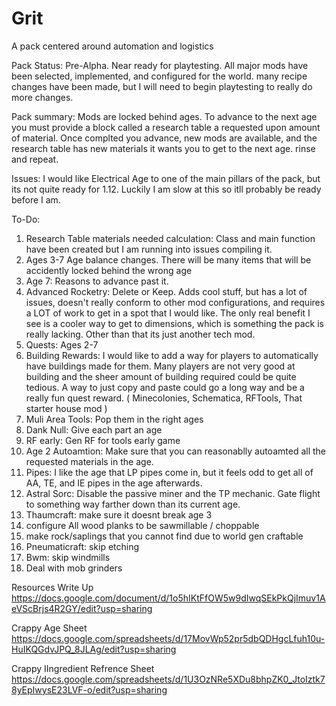 # Grit
A pack centered around automation and logistics

Pack Status: Pre-Alpha. Near ready for playtesting. All major mods have been selected, implemented, and configured for the world. many recipe changes have been made, but I will need to begin playtesting to really do more changes. 

Pack summary: Mods are locked behind ages. To advance to the next age you must provide a block called a research table a requested            upon amount of material. Once complted you advance, new mods are available, and the research table has new materials it wants you to get to the next age. rinse and repeat. 

Issues: I would like Electrical Age to one of the main pillars of the pack, but its not quite ready for 1.12. Luckily I am slow at this so itll probably be ready before I am. 

To-Do:
  1. Research Table materials needed calculation: Class and main function have been created but I am running into issues compiling it.
  2. Ages 3-7 Age balance changes. There will be many items that will be accidently locked behind the wrong age
  3. Age 7: Reasons to advance past it. 
  4. Advanced Rocketry: Delete or Keep. Adds cool stuff, but has a lot of issues, doesn't really conform to other mod configurations, and requires a LOT of work to get in a spot that I would like. The only real benefit I see is a cooler way to get to dimensions, which is something the pack is really lacking. Other than that its just another tech mod. 
  5. Quests: Ages 2-7
  6. Building Rewards: I would like to add a way for players to automatically have buildings made for them. Many players are not very good at building and the sheer amount of building required could be quite tedious. A way to just copy and paste could go a long way and be a really fun quest reward. ( Minecolonies, Schematica, RFTools, That starter house mod )
  7. Muli Area Tools: Pop them in the right ages
  8. Dank Null: Give each part an age
  9. RF early: Gen RF for tools early game
  10. Age 2 Autoamtion: Make sure that you can reasonablly autoamted all the requested materials in the age.
  11. Pipes: I like the age that LP pipes come in, but it feels odd to get all of AA, TE, and IE pipes in the age afterwards.
  12. Astral Sorc: Disable the passive miner and the TP mechanic. Gate flight to something way farther down than its current age.
  13. Thaumcraft: make sure it doesnt break age 3
  14. configure All wood planks to be sawmillable / choppable
  15. make rock/saplings that you cannot find due to world gen craftable
  16. Pneumaticraft: skip etching
  17. Bwm: skip windmills
  18. Deal with mob grinders
 

Resources
  Write Up
  https://docs.google.com/document/d/1o5hIKtFfOW5w9dIwqSEkPkQjImuv1AeVScBrjs4R2GY/edit?usp=sharing
  
  Crappy Age Sheet
  https://docs.google.com/spreadsheets/d/17MovWp52pr5dbQDHgcLfuh10u-HuIKQGdvJPQ_8JLAg/edit?usp=sharing
  
  Crappy IIngredient Refrence Sheet
  https://docs.google.com/spreadsheets/d/1U3OzNRe5XDu8bhpZK0_JtoIztk78yEpIwysE23LVF-o/edit?usp=sharing
  
  
  
  
